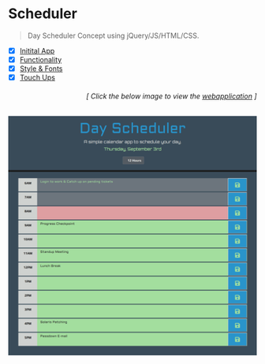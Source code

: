 # Scheduler

> Day Scheduler Concept using jQuery/JS/HTML/CSS.

- [x] [Initital App](https://github.com/MBrassey/Scheduler/issues/1)
- [x] [Functionality](https://github.com/MBrassey/Scheduler/issues/2)
- [x] [Style & Fonts](https://github.com/MBrassey/Scheduler/issues/3)
- [x] [Touch Ups](https://github.com/MBrassey/Scheduler/issues/4)
<h6><p align="right">[ Click the below image to view the <a href="https://MBrassey.github.io/Scheduler/">webapplication</a> ]</p></h6>

[<p align="center"><img src="assets/img/Preview.png">](https://MBrassey.github.io/Scheduler/)
